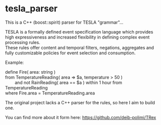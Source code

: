 # tesla_parser
This is a C++ (boost::spirit) parser for TESLA "grammar"...

TESLA is a formally defined event specification language which provides high expressiveness and increased flexibility in defining complex event processing rules.  <br />
These rules offer content and temporal filters, negations, aggregates and fully customizable policies for event selection and consumption.

Example:

define  Fire( area: string ) <br />
from  TemperatureReading( area => $a, temperature > 50 ) <br />
&nbsp;&nbsp;&nbsp;&nbsp;&nbsp;&nbsp;&nbsp;&nbsp;and not RainReading( area == $a ) within 1 hour from TemperatureReading <br />
where Fire.area = TemperatureReading.area

The original project lacks a C++ parser for the rules, so here I aim to build one.

You can find more about it form here: https://github.com/deib-polimi/TRex
